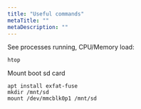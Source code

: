 ```yaml
---
title: "Useful commands"
metaTitle: ""
metaDescription: ""
---
```


See processes running, CPU/Memory load:

```
htop
```

Mount boot sd card

```
apt install exfat-fuse
mkdir /mnt/sd
mount /dev/mmcblk0p1 /mnt/sd
```
